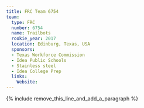 ```yaml
---
title: FRC Team 6754
team:
  type: FRC
  number: 6754
  name: Trailbots
  rookie_year: 2017
  location: Edinburg, Texas, USA
  sponsors:
  - Texas Workforce Commission
  - Idea Public Schools
  - Stainless steel
  - Idea College Prep
  links:
    Website:
---
```


{% include remove_this_line_and_add_a_paragraph %}